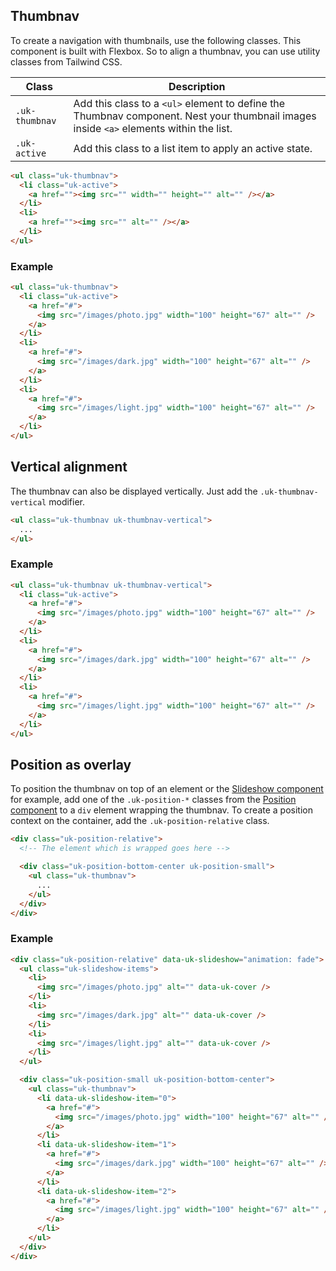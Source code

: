 ## Thumbnav

To create a navigation with thumbnails, use the following classes. This component is built with Flexbox. So to align a thumbnav, you can use utility classes from Tailwind CSS.

| Class          | Description                                                                                                                            |
| -------------- | -------------------------------------------------------------------------------------------------------------------------------------- |
| `.uk-thumbnav` | Add this class to a `<ul>` element to define the Thumbnav component. Nest your thumbnail images inside `<a>` elements within the list. |
| `.uk-active `  | Add this class to a list item to apply an active state.                                                                                |

```html
<ul class="uk-thumbnav">
  <li class="uk-active">
    <a href=""><img src="" width="" height="" alt="" /></a>
  </li>
  <li>
    <a href=""><img src="" alt="" /></a>
  </li>
</ul>
```

### Example

```html
<ul class="uk-thumbnav">
  <li class="uk-active">
    <a href="#">
      <img src="/images/photo.jpg" width="100" height="67" alt="" />
    </a>
  </li>
  <li>
    <a href="#">
      <img src="/images/dark.jpg" width="100" height="67" alt="" />
    </a>
  </li>
  <li>
    <a href="#">
      <img src="/images/light.jpg" width="100" height="67" alt="" />
    </a>
  </li>
</ul>
```

## Vertical alignment

The thumbnav can also be displayed vertically. Just add the `.uk-thumbnav-vertical` modifier.

```html
<ul class="uk-thumbnav uk-thumbnav-vertical">
  ...
</ul>
```

### Example

```html
<ul class="uk-thumbnav uk-thumbnav-vertical">
  <li class="uk-active">
    <a href="#">
      <img src="/images/photo.jpg" width="100" height="67" alt="" />
    </a>
  </li>
  <li>
    <a href="#">
      <img src="/images/dark.jpg" width="100" height="67" alt="" />
    </a>
  </li>
  <li>
    <a href="#">
      <img src="/images/light.jpg" width="100" height="67" alt="" />
    </a>
  </li>
</ul>
```

## Position as overlay

To position the thumbnav on top of an element or the [Slideshow component](https://franken-ui.dev/docs/2.1/slideshow) for example, add one of the `.uk-position-*` classes from the [Position component](https://franken-ui.dev/docs/2.1/position) to a `div` element wrapping the thumbnav. To create a position context on the container, add the `.uk-position-relative` class.

```html
<div class="uk-position-relative">
  <!-- The element which is wrapped goes here -->

  <div class="uk-position-bottom-center uk-position-small">
    <ul class="uk-thumbnav">
      ...
    </ul>
  </div>
</div>
```

### Example

```html
<div class="uk-position-relative" data-uk-slideshow="animation: fade">
  <ul class="uk-slideshow-items">
    <li>
      <img src="/images/photo.jpg" alt="" data-uk-cover />
    </li>
    <li>
      <img src="/images/dark.jpg" alt="" data-uk-cover />
    </li>
    <li>
      <img src="/images/light.jpg" alt="" data-uk-cover />
    </li>
  </ul>

  <div class="uk-position-small uk-position-bottom-center">
    <ul class="uk-thumbnav">
      <li data-uk-slideshow-item="0">
        <a href="#">
          <img src="/images/photo.jpg" width="100" height="67" alt="" />
        </a>
      </li>
      <li data-uk-slideshow-item="1">
        <a href="#">
          <img src="/images/dark.jpg" width="100" height="67" alt="" />
        </a>
      </li>
      <li data-uk-slideshow-item="2">
        <a href="#">
          <img src="/images/light.jpg" width="100" height="67" alt="" />
        </a>
      </li>
    </ul>
  </div>
</div>
```
